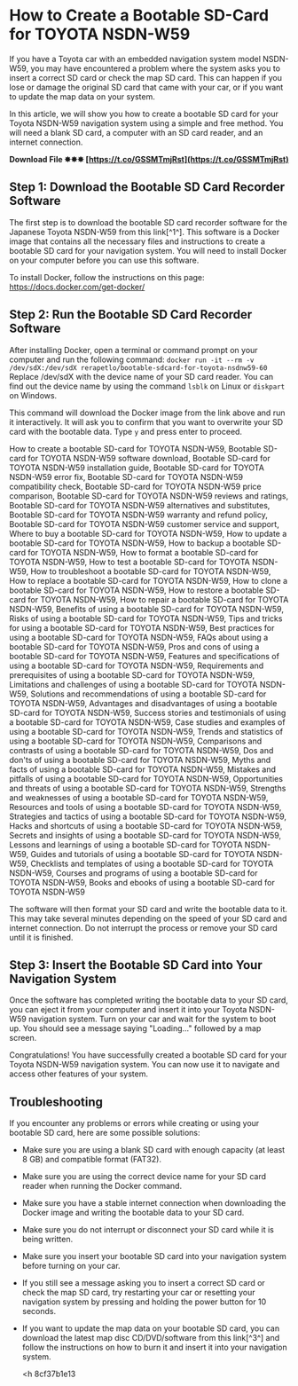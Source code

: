 # How to Create a Bootable SD-Card for TOYOTA NSDN-W59
  
If you have a Toyota car with an embedded navigation system model NSDN-W59, you may have encountered a problem where the system asks you to insert a correct SD card or check the map SD card. This can happen if you lose or damage the original SD card that came with your car, or if you want to update the map data on your system.
  
In this article, we will show you how to create a bootable SD card for your Toyota NSDN-W59 navigation system using a simple and free method. You will need a blank SD card, a computer with an SD card reader, and an internet connection.
 
**Download File ✸✸✸ [https://t.co/GSSMTmjRst](https://t.co/GSSMTmjRst)**


  
## Step 1: Download the Bootable SD Card Recorder Software
  
The first step is to download the bootable SD card recorder software for the Japanese Toyota NSDN-W59 from this link[^1^]. This software is a Docker image that contains all the necessary files and instructions to create a bootable SD card for your navigation system. You will need to install Docker on your computer before you can use this software.
  
To install Docker, follow the instructions on this page: https://docs.docker.com/get-docker/
  
## Step 2: Run the Bootable SD Card Recorder Software
  
After installing Docker, open a terminal or command prompt on your computer and run the following command:
  `docker run -it --rm -v /dev/sdX:/dev/sdX rerapetlo/bootable-sdcard-for-toyota-nsdnw59-60`  
Replace /dev/sdX with the device name of your SD card reader. You can find out the device name by using the command `lsblk` on Linux or `diskpart` on Windows.
  
This command will download the Docker image from the link above and run it interactively. It will ask you to confirm that you want to overwrite your SD card with the bootable data. Type `y` and press enter to proceed.
 
How to create a bootable SD-card for TOYOTA NSDN-W59,  Bootable SD-card for TOYOTA NSDN-W59 software download,  Bootable SD-card for TOYOTA NSDN-W59 installation guide,  Bootable SD-card for TOYOTA NSDN-W59 error fix,  Bootable SD-card for TOYOTA NSDN-W59 compatibility check,  Bootable SD-card for TOYOTA NSDN-W59 price comparison,  Bootable SD-card for TOYOTA NSDN-W59 reviews and ratings,  Bootable SD-card for TOYOTA NSDN-W59 alternatives and substitutes,  Bootable SD-card for TOYOTA NSDN-W59 warranty and refund policy,  Bootable SD-card for TOYOTA NSDN-W59 customer service and support,  Where to buy a bootable SD-card for TOYOTA NSDN-W59,  How to update a bootable SD-card for TOYOTA NSDN-W59,  How to backup a bootable SD-card for TOYOTA NSDN-W59,  How to format a bootable SD-card for TOYOTA NSDN-W59,  How to test a bootable SD-card for TOYOTA NSDN-W59,  How to troubleshoot a bootable SD-card for TOYOTA NSDN-W59,  How to replace a bootable SD-card for TOYOTA NSDN-W59,  How to clone a bootable SD-card for TOYOTA NSDN-W59,  How to restore a bootable SD-card for TOYOTA NSDN-W59,  How to repair a bootable SD-card for TOYOTA NSDN-W59,  Benefits of using a bootable SD-card for TOYOTA NSDN-W59,  Risks of using a bootable SD-card for TOYOTA NSDN-W59,  Tips and tricks for using a bootable SD-card for TOYOTA NSDN-W59,  Best practices for using a bootable SD-card for TOYOTA NSDN-W59,  FAQs about using a bootable SD-card for TOYOTA NSDN-W59,  Pros and cons of using a bootable SD-card for TOYOTA NSDN-W59,  Features and specifications of using a bootable SD-card for TOYOTA NSDN-W59,  Requirements and prerequisites of using a bootable SD-card for TOYOTA NSDN-W59,  Limitations and challenges of using a bootable SD-card for TOYOTA NSDN-W59,  Solutions and recommendations of using a bootable SD-card for TOYOTA NSDN-W59,  Advantages and disadvantages of using a bootable SD-card for TOYOTA NSDN-W59,  Success stories and testimonials of using a bootable SD-card for TOYOTA NSDN-W59,  Case studies and examples of using a bootable SD-card for TOYOTA NSDN-W59,  Trends and statistics of using a bootable SD-card for TOYOTA NSDN-W59,  Comparisons and contrasts of using a bootable SD-card for TOYOTA NSDN-W59,  Dos and don'ts of using a bootable SD-card for TOYOTA NSDN-W59,  Myths and facts of using a bootable SD-card for TOYOTA NSDN-W59,  Mistakes and pitfalls of using a bootable SD-card for TOYOTA NSDN-W59,  Opportunities and threats of using a bootable SD-card for TOYOTA NSDN-W59,  Strengths and weaknesses of using a bootable SD-card for TOYOTA NSDN-W59,  Resources and tools of using a bootable SD-card for TOYOTA NSDN-W59,  Strategies and tactics of using a bootable SD-card for TOYOTA NSDN-W59,  Hacks and shortcuts of using a bootable SD-card for TOYOTA NSDN-W59,  Secrets and insights of using a bootable SD-card for TOYOTA NSDN-W59,  Lessons and learnings of using a bootable SD-card for TOYOTA NSDN-W59,  Guides and tutorials of using a bootable SD-card for TOYOTA NSDN-W59,  Checklists and templates of using a bootable SD-card for TOYOTA NSDN-W59,  Courses and programs of using a bootable SD-card for TOYOTA NSDN-W59,  Books and ebooks of using a bootable SD-card for TOYOTA NSDN-W59
  
The software will then format your SD card and write the bootable data to it. This may take several minutes depending on the speed of your SD card and internet connection. Do not interrupt the process or remove your SD card until it is finished.
  
## Step 3: Insert the Bootable SD Card into Your Navigation System
  
Once the software has completed writing the bootable data to your SD card, you can eject it from your computer and insert it into your Toyota NSDN-W59 navigation system. Turn on your car and wait for the system to boot up. You should see a message saying "Loading..." followed by a map screen.
  
Congratulations! You have successfully created a bootable SD card for your Toyota NSDN-W59 navigation system. You can now use it to navigate and access other features of your system.
  
## Troubleshooting
  
If you encounter any problems or errors while creating or using your bootable SD card, here are some possible solutions:
  
- Make sure you are using a blank SD card with enough capacity (at least 8 GB) and compatible format (FAT32).
- Make sure you are using the correct device name for your SD card reader when running the Docker command.
- Make sure you have a stable internet connection when downloading the Docker image and writing the bootable data to your SD card.
- Make sure you do not interrupt or disconnect your SD card while it is being written.
- Make sure you insert your bootable SD card into your navigation system before turning on your car.
- If you still see a message asking you to insert a correct SD card or check the map SD card, try restarting your car or resetting your navigation system by pressing and holding the power button for 10 seconds.
- If you want to update the map data on your bootable SD card, you can download the latest map disc CD/DVD/software from this link[^3^] and follow the instructions on how to burn it and insert it into your navigation system.

  <h 8cf37b1e13
 
